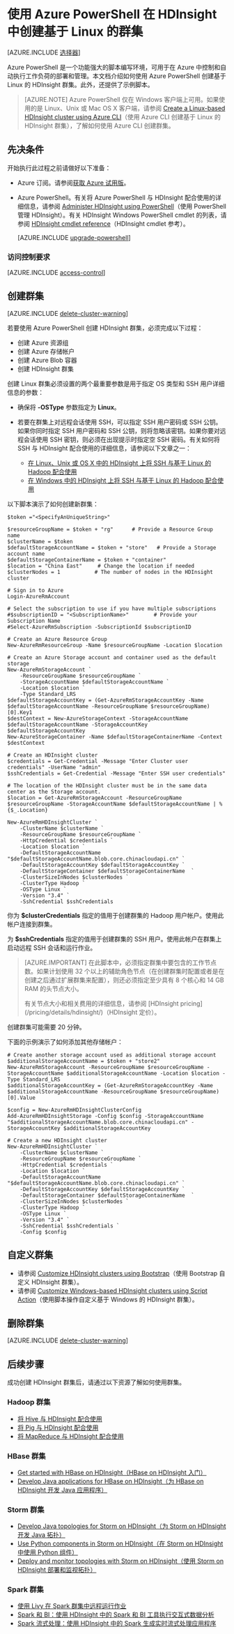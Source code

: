 <!-- not suitable for Mooncake -->


<properties
   	pageTitle="使用 Azure PowerShell 在 HDInsight 中的 Linux 上创建 Hadoop、HBase、Storm 或 Spark 群集 | Azure"
   	description="了解如何使用 Azure PowerShell 在 HDInsight 中的 Linux 上创建 Hadoop、HBase、Storm 或 Spark 群集。"
   	services="hdinsight"
   	documentationCenter=""
   	authors="nitinme"
   	manager="jhubbard"
   	editor="cgronlun"
	tags="azure-portal"/>

<tags
   	ms.service="hdinsight"
   	ms.devlang="na"
   	ms.topic="article"
   	ms.tgt_pltfrm="na"
   	ms.workload="big-data"
   	ms.date="10/05/2016"
   	wacn.date="02/06/2017"
   	ms.author="nitinme"/>

# 使用 Azure PowerShell 在 HDInsight 中创建基于 Linux 的群集

[AZURE.INCLUDE [选择器](../../includes/hdinsight-selector-create-clusters.md)]

Azure PowerShell 是一个功能强大的脚本编写环境，可用于在 Azure 中控制和自动执行工作负荷的部署和管理。本文档介绍如何使用 Azure PowerShell 创建基于 Linux 的 HDInsight 群集。此外，还提供了示例脚本。

> [AZURE.NOTE] Azure PowerShell 仅在 Windows 客户端上可用。如果使用的是 Linux、Unix 或 Mac OS X 客户端，请参阅 [Create a Linux-based HDInsight cluster using Azure CLI](/documentation/articles/hdinsight-hadoop-create-linux-clusters-azure-cli/)（使用 Azure CLI 创建基于 Linux 的 HDInsight 群集），了解如何使用 Azure CLI 创建群集。

## 先决条件
开始执行此过程之前请做好以下准备：

- Azure 订阅。请参阅[获取 Azure 试用版](/pricing/1rmb-trial/)。

- Azure PowerShell。有关将 Azure PowerShell 与 HDInsight 配合使用的详细信息，请参阅 [Administer HDInsight using PowerShell](/documentation/articles/hdinsight-administer-use-powershell/)（使用 PowerShell 管理 HDInsight）。有关 HDInsight Windows PowerShell cmdlet 的列表，请参阅 [HDInsight cmdlet reference](https://msdn.microsoft.com/zh-cn/library/azure/dn858087.aspx)（HDInsight cmdlet 参考）。

    [AZURE.INCLUDE [upgrade-powershell](../../includes/hdinsight-use-latest-powershell.md)]

### 访问控制要求

[AZURE.INCLUDE [access-control](../../includes/hdinsight-access-control-requirements.md)]

## 创建群集

[AZURE.INCLUDE [delete-cluster-warning](../../includes/hdinsight-delete-cluster-warning.md)]

若要使用 Azure PowerShell 创建 HDInsight 群集，必须完成以下过程：

- 创建 Azure 资源组
- 创建 Azure 存储帐户
- 创建 Azure Blob 容器
- 创建 HDInsight 群集

创建 Linux 群集必须设置的两个最重要参数是用于指定 OS 类型和 SSH 用户详细信息的参数：

- 确保将 **-OSType** 参数指定为 **Linux**。
- 若要在群集上对远程会话使用 SSH，可以指定 SSH 用户密码或 SSH 公钥。如果你同时指定 SSH 用户密码和 SSH 公钥，则将忽略该密钥。如果你要对远程会话使用 SSH 密钥，则必须在出现提示时指定空 SSH 密码。有关如何将 SSH 与 HDInsight 配合使用的详细信息，请参阅以下文章之一：

    * [在 Linux、Unix 或 OS X 中的 HDInsight 上将 SSH 与基于 Linux 的 Hadoop 配合使用](/documentation/articles/hdinsight-hadoop-linux-use-ssh-unix/)
    * [在 Windows 中的 HDInsight 上将 SSH 与基于 Linux 的 Hadoop 配合使用](/documentation/articles/hdinsight-hadoop-linux-use-ssh-windows/)

以下脚本演示了如何创建新群集：

    $token ="<SpecifyAnUniqueString>"

    $resourceGroupName = $token + "rg"      # Provide a Resource Group name
    $clusterName = $token
    $defaultStorageAccountName = $token + "store"   # Provide a Storage account name
    $defaultStorageContainerName = $token + "container"
    $location = "China East"     # Change the location if needed
    $clusterNodes = 1           # The number of nodes in the HDInsight cluster

    # Sign in to Azure
    Login-AzureRmAccount

    # Select the subscription to use if you have multiple subscriptions
    #$subscriptionID = "<SubscriptionName>"        # Provide your Subscription Name
    #Select-AzureRmSubscription -SubscriptionId $subscriptionID

    # Create an Azure Resource Group
    New-AzureRmResourceGroup -Name $resourceGroupName -Location $location

    # Create an Azure Storage account and container used as the default storage
    New-AzureRmStorageAccount `
        -ResourceGroupName $resourceGroupName `
        -StorageAccountName $defaultStorageAccountName `
        -Location $location `
        -Type Standard_LRS
    $defaultStorageAccountKey = (Get-AzureRmStorageAccountKey -Name $defaultStorageAccountName -ResourceGroupName $resourceGroupName)[0].Key1
    $destContext = New-AzureStorageContext -StorageAccountName $defaultStorageAccountName -StorageAccountKey $defaultStorageAccountKey
    New-AzureStorageContainer -Name $defaultStorageContainerName -Context $destContext

    # Create an HDInsight cluster
    $credentials = Get-Credential -Message "Enter Cluster user credentials" -UserName "admin"
    $sshCredentials = Get-Credential -Message "Enter SSH user credentials"

    # The location of the HDInsight cluster must be in the same data center as the Storage account.
    $location = Get-AzureRmStorageAccount -ResourceGroupName $resourceGroupName -StorageAccountName $defaultStorageAccountName | %{$_.Location}

    New-AzureRmHDInsightCluster `
        -ClusterName $clusterName `
        -ResourceGroupName $resourceGroupName `
        -HttpCredential $credentials `
        -Location $location `
        -DefaultStorageAccountName "$defaultStorageAccountName.blob.core.chinacloudapi.cn" `
        -DefaultStorageAccountKey $defaultStorageAccountKey `
        -DefaultStorageContainer $defaultStorageContainerName  `
        -ClusterSizeInNodes $clusterNodes `
        -ClusterType Hadoop `
        -OSType Linux `
        -Version "3.4" `
        -SshCredential $sshCredentials

你为 **$clusterCredentials** 指定的值用于创建群集的 Hadoop 用户帐户。使用此帐户连接到群集。

为 **$sshCredentials** 指定的值用于创建群集的 SSH 用户。使用此帐户在群集上启动远程 SSH 会话和运行作业。

> [AZURE.IMPORTANT] 在此脚本中，必须指定群集中要包含的工作节点数。如果计划使用 32 个以上的辅助角色节点（在创建群集时配置或者是在创建之后通过扩展群集来配置），则还必须指定至少具有 8 个核心和 14 GB RAM 的头节点大小。
><p>
> 有关节点大小和相关费用的详细信息，请参阅 [HDInsight pricing](/pricing/details/hdinsight/)（HDInsight 定价）。

创建群集可能需要 20 分钟。

下面的示例演示了如何添加其他存储帐户：

    # Create another storage account used as additional storage account
    $additionalStorageAccountName = $token + "store2"
    New-AzureRmStorageAccount -ResourceGroupName $resourceGroupName -StorageAccountName $additionalStorageAccountName -Location $location -Type Standard_LRS
    $additionalStorageAccountKey = (Get-AzureRmStorageAccountKey -Name $additionalStorageAccountName -ResourceGroupName $resourceGroupName)[0].Value

    $config = New-AzureRmHDInsightClusterConfig
    Add-AzureRmHDInsightStorage -Config $config -StorageAccountName "$additionalStorageAccountName.blob.core.chinacloudapi.cn" -StorageAccountKey $additionalStorageAccountKey

    # Create a new HDInsight cluster
    New-AzureRmHDInsightCluster `
        -ClusterName $clusterName `
        -ResourceGroupName $resourceGroupName `
        -HttpCredential $credentials `
        -Location $location `
        -DefaultStorageAccountName "$defaultStorageAccountName.blob.core.chinacloudapi.cn" `
        -DefaultStorageAccountKey $defaultStorageAccountKey `
        -DefaultStorageContainer $defaultStorageContainerName  `
        -ClusterSizeInNodes $clusterNodes `
        -ClusterType Hadoop `
        -OSType Linux `
        -Version "3.4" `
        -SshCredential $sshCredentials `
        -Config $config

## 自定义群集

- 请参阅 [Customize HDInsight clusters using Bootstrap](/documentation/articles/hdinsight-hadoop-customize-cluster-bootstrap/#use-azure-powershell)（使用 Bootstrap 自定义 HDInsight 群集）。
- 请参阅 [Customize Windows-based HDInsight clusters using Script Action](/documentation/articles/hdinsight-hadoop-customize-cluster/#call-scripts-using-azure-powershell)（使用脚本操作自定义基于 Windows 的 HDInsight 群集）。

## 删除群集

[AZURE.INCLUDE [delete-cluster-warning](../../includes/hdinsight-delete-cluster-warning.md)]

## 后续步骤

成功创建 HDInsight 群集后，请通过以下资源了解如何使用群集。

### Hadoop 群集

* [将 Hive 与 HDInsight 配合使用](/documentation/articles/hdinsight-use-hive/)
* [将 Pig 与 HDInsight 配合使用](/documentation/articles/hdinsight-use-pig/)
* [将 MapReduce 与 HDInsight 配合使用](/documentation/articles/hdinsight-use-mapreduce/)

### HBase 群集

* [Get started with HBase on HDInsight（HBase on HDInsight 入门）](/documentation/articles/hdinsight-hbase-tutorial-get-started/)
* [Develop Java applications for HBase on HDInsight（为 HBase on HDInsight 开发 Java 应用程序）](/documentation/articles/hdinsight-hbase-build-java-maven-linux/)

### Storm 群集

* [Develop Java topologies for Storm on HDInsight（为 Storm on HDInsight 开发 Java 拓扑）](/documentation/articles/hdinsight-storm-develop-java-topology/)
* [Use Python components in Storm on HDInsight（在 Storm on HDInsight 中使用 Python 组件）](/documentation/articles/hdinsight-storm-develop-python-topology/)
* [Deploy and monitor topologies with Storm on HDInsight（使用 Storm on HDInsight 部署和监视拓扑）](/documentation/articles/hdinsight-storm-deploy-monitor-topology/)

### Spark 群集

* [使用 Livy 在 Spark 群集中远程运行作业](/documentation/articles/hdinsight-apache-spark-livy-rest-interface/)
* [Spark 和 BI：使用 HDInsight 中的 Spark 和 BI 工具执行交互式数据分析](/documentation/articles/hdinsight-apache-spark-use-bi-tools/)
* [Spark 流式处理：使用 HDInsight 中的 Spark 生成实时流式处理应用程序](/documentation/articles/hdinsight-apache-spark-eventhub-streaming/)

<!---HONumber=Mooncake_1107_2016-->